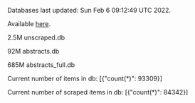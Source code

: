 Databases last updated: Sun Feb  6 09:12:49 UTC 2022. 

Available [here](https://github.com/cbeauhilton/ash-db/releases).

2.5M	unscraped.db

92M	abstracts.db

685M	abstracts_full.db

Current number of items in db:
[{"count(*)": 93309}]

Current number of scraped items in db:
[{"count(*)": 84342}]
